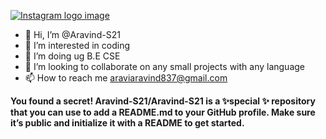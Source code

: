 [![Instagram logo image ](![image](https://user-images.githubusercontent.com/53845361/130363074-6a443cd3-6b77-4871-af87-97de456f9ec8.png)
)](https://www.instagram.com/_aravind_selvaraj_/)
- 👋 Hi, I’m @Aravind-S21
- 👀 I’m interested in coding
- 🌱 I’m doing ug B.E CSE
- 💞️ I’m looking to collaborate on any small projects with any language
- 📫 How to reach me araviaravind837@gmail.com


**You found a secret! Aravind-S21/Aravind-S21 is a ✨special ✨ repository that you can use to add a README.md to your GitHub profile. Make sure it’s public and initialize it with a README to get started.**
